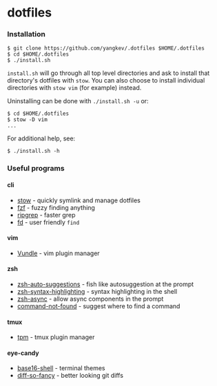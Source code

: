 # dotfiles

### Installation
```
$ git clone https://github.com/yangkev/.dotfiles $HOME/.dotfiles
$ cd $HOME/.dotfiles
$ ./install.sh
```

`install.sh` will go through all top level directories and ask to install that directory's dotfiles with `stow`. 
You can also choose to install individual directories with `stow vim` (for example) instead.

Uninstalling can be done with `./install.sh -u` or:
```
$ cd $HOME/.dotfiles
$ stow -D vim
...
```

For additional help, see:
```
$ ./install.sh -h
```

### Useful programs

#### cli
- [stow](https://www.gnu.org/software/stow/) - quickly symlink and manage dotfiles
- [fzf](https://github.com/junegunn/fzf) - fuzzy finding anything
- [ripgrep](https://github.com/BurntSushi/ripgrep) - faster grep
- [fd](https://github.com/sharkdp/fd) - user friendly `find`

#### vim
- [Vundle](https://github.com/VundleVim/Vundle.vim) - vim plugin manager

#### zsh
- [zsh-auto-suggestions](https://github.com/zsh-users/zsh-autosuggestions) - fish like autosuggestion at the prompt
- [zsh-syntax-highlighting](https://github.com/zsh-users/zsh-syntax-highlighting) - syntax highlighting in the shell
- [zsh-async](https://github.com/mafredri/zsh-async) - allow async components in the prompt
- [command-not-found](https://github.com/robbyrussell/oh-my-zsh/tree/master/plugins/command-not-found) - suggest where
    to find a command

#### tmux
- [tpm](https://github.com/tmux-plugins/tpm) - tmux plugin manager

#### eye-candy
- [base16-shell](https://github.com/chriskempson/base16-shell) - terminal themes
- [diff-so-fancy](https://github.com/so-fancy/diff-so-fancy) - better looking git diffs

